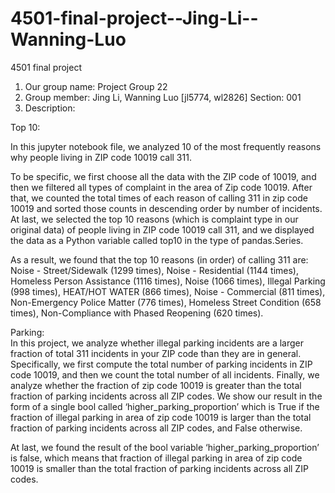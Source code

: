 # 4501-final-project--Jing-Li--Wanning-Luo
4501 final project
1. Our group name: Project Group 22
2. Group member: Jing Li, Wanning Luo [jl5774, wl2826]
  Section: 001
3. Description:

Top 10:

In this jupyter notebook file, we analyzed 10 of the most frequently reasons why people living in ZIP code 10019 call 311. 

To be specific, we first choose all the data with the ZIP code of 10019, and then we filtered all types of complaint in the area of Zip code 10019. After that, we counted the total times of each reason of calling 311 in zip code 10019 and sorted those counts in descending order by number of incidents. At last, we selected the top 10 reasons (which is complaint type in our original data) of people living in ZIP code 10019 call 311, and we displayed the data as a Python variable called top10 in the type of pandas.Series.

As a result, we found that the top 10 reasons (in order) of calling 311 are: Noise - Street/Sidewalk (1299 times), Noise - Residential (1144 times), Homeless Person Assistance (1116 times), Noise (1066 times), Illegal Parking (998 times), HEAT/HOT WATER (866 times), Noise - Commercial (811 times), Non-Emergency Police Matter (776 times), Homeless Street Condition (658 times), Non-Compliance with Phased Reopening (620 times).

Parking:  
In this project, we analyze whether illegal parking incidents are a larger fraction of total 311 incidents in your ZIP code than they are in general. Specifically, we first compute the total number of parking incidents in ZIP code 10019, and then we count the total number of all incidents. Finally, we analyze whether the fraction of zip code 10019 is greater than the total fraction of parking incidents across all ZIP codes. We show our result in the form of a single bool called ‘higher_parking_proportion’ which is True if the fraction of illegal parking in area of zip code 10019 is larger than the total fraction of parking incidents across all ZIP codes, and False otherwise.

At last, we found the result of the bool variable ‘higher_parking_proportion’ is false, which means that fraction of illegal parking in area of zip code 10019 is smaller than the total fraction of parking incidents across all ZIP codes.
